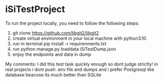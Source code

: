 # iSiTestProject

To run the project locally, you need to follow the following steps:
1. git clone https://github.com/libgit2/libgit2
2. create virtual environment in your local machine with python3.10
3. run in terminal pip install -r requirenments.txt
4. run python manage.py loaddata iSiTestDump.json
5. enjoy the endpoints and data in dump 


My comments:
I did this test task quickly enough so dont judge strictly!
in real projects i dont push .env file and dumps
and i prefer Postgresql like database beacose its much better than SQLite
